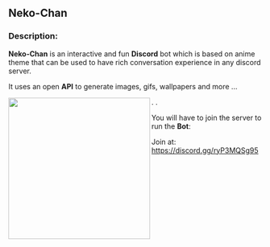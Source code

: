 ## Neko-Chan  
  



### Description:  
**Neko-Chan** is an interactive and fun **Discord** bot which is based on anime theme that can be used to have rich conversation experience in any discord server.  
  

It uses an open **API** to generate images, gifs, wallpapers and more ...  
  

<img src="https://64.media.tumblr.com/61c83e2b8f4c4ea0fe21fda8b4b4eb80/tumblr_pdcsa1NhGZ1vsw4bwo1_1280.pnj" align="left" height="281" width="" />  
  

.
.  
  

You will have to join the server to run the **Bot**:  
  

Join at: https://discord.gg/ryP3MQSg95  
  

<br/>  

